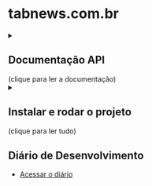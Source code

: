 # tabnews.com.br
<details>
<summary><h2>Documentação API </h2> (clique para ler a documentação)</summary>

### Introdução
A API do TabNews é uma API que retorna diversas informações em relação aos conteúdos criados lá, além de ser possível logar, cadastrar e criar conteúdos.

A comunicação é feita através de HTTPS usando GET ou POST. Tanto a solicitação quanto a resposta são formatadas como JSON e o tipo de conteúdo de ambas é application/json.
<br>

### Change log
-
<br>

### Exemplos
Os exemplos a seguir mostram casos de usos comuns.
<br>

### Obter lista de posts da página inicial
```
https://www.tabnews.com.br/api/v1/contents?page={pagina}&per_page={porPagina}&strategy={estrategia} 
```

| Parâmetros: |  |
|--------------|----------------------------|
| {pagina}    | Página que você deseja acessar|
| {porPagina} | Quantos conteúdos devem ser retornados por página|
| {estrategia} | Classificação dos conteúdos (new, old ou best)|
<br>

### Obter lista de posts de um determinado usuário
```
https://www.tabnews.com.br/api/v1/contents/{user}?page={pagina}&per_page={porPagina}&strategy={estrategia} 
```

| Parâmetros: |  |
|--------------|----------------------------|
| {user} | Nome do usuário que você quer obter os conteúdos | 
| {pagina}    | Página que você deseja acessar|
| {porPagina} | Quantos conteúdos devem ser retornados por página|
| {estrategia} | Classificação dos conteúdos (new, old ou best)|
<br>

### Obter conteúdo de uma publicação
```
https://www.tabnews.com.br/api/v1/contents/{user}/{slug}
```

| Parâmetros: |  |
|--------------|----------------------------|
| {user} | Usuário que você deseja obter o post |
| {slug} | Slug do post que você deseja obter |
<br>

### Obter comentários de uma publicação
```
https://www.tabnews.com.br/api/v1/contents/{user}/{slug}/children
```
| Parâmetros: |  |
|--------------|----------------------------|
| {user} | Usuário que você deseja obter os comentários do post |
| {slug} | Slug do post que você deseja obter os comentários |
<br>

### Obter lista com informações de quantos usuários, posts e/ou comentários foram criados em determinado dia (status)

Para obter quantos usuários foram criados (por dia):
```
https://www.tabnews.com.br/api/v1/analytics/users-created
```

Para obter quantas publicações foram feitas (por dia):
```
https://www.tabnews.com.br/api/v1/analytics/root-content-published
```

Para obter quantos usuários foram criados (por dia):
```
https://www.tabnews.com.br/api/v1/analytics/child-content-published
```
<br>

### Logar usuário
```javascript
const data = {email: "{insira o email aqui}", password: "{insira a senha aqui}"}

fetch('https://www.tabnews.com.br/api/v1/sessions', {
        method: 'POST',
        headers: {
          Accept: 'application/json',
          'Content-Type': 'application/json',
        },
        body: JSON.stringify(data),
      })
      .then((response) => response.json())
      .then((data) => {
         console.log("Data: ", data)
  })
      .catch((error) => {
         console.log("Error: ", error)
  });
```

Caso ocorra tudo certo ele deve retornar algo parecido com:
```json
Data:
{
  "id": "6fbeca8f-13f1-43e3-b3**-************",
  "token": "e5fba39f8c4ec21cfd50d94ec8f659ed3258e301afe51240786d9ecddc8d35aeecae391ffe73e38d8c**************",
  "expires_at": "yyyy-mm-ddT14:34:08.664Z",
  "created_at": "yyyy-mm-ddT14:34:08.664Z",
  "updated_at": "yyyy-mm-ddT14:34:08.664Z"
}
```

Caso ocorra algum erro ele deve retornar algo como:
```json
Error:
{}
Data:
{
  "name": "UnauthorizedError",
  "message": "Dados não conferem.",
  "action": "Verifique se os dados enviados estão corretos.",
  "status_code": 401,
  "error_id": "4a61276a-8dfc-41cc-a563-7fa4975*****",
  "request_id": "fe12a267-aa3c-4fad-8375-2fe92d6*****",
  "error_location_code": "CONTROLLER:SESSIONS:POST_HANDLER:DATA_MISMATCH"
}
```
<br>

### Criar usuário

```javascript
const data = {username: "{insira o username aqui}", email: "{insira o email aqui}", password: "{insira a senha aqui}"}

fetch('https://www.tabnews.com.br/api/v1/users', {
        method: 'POST',
        headers: {
          Accept: 'application/json',
          'Content-Type': 'application/json',
        },
        body: JSON.stringify(data),
      })
      .then((response) => response.json())
      .then((data) => {
         console.log("Data: ", data)
  })
      .catch((error) => {
         console.log("Error: ", error)
  });
  ```
⚠O usuário terá que confirmar o email para acessar a conta⚠
<br>
<br>

</details>

<details><summary><h2>Instalar e rodar o projeto</h2> (clique para ler tudo)</summary>

Rodar o TabNews em sua máquina local é uma tarefa extremamente simples.

### Dependências globais

Você precisa ter duas principais dependências instaladas:

- Node.js v16 LTS (ou qualquer versão superior)
- Docker Engine v17.12.0 com Docker Compose v1.24.1 (ou qualquer versão superior)

Utiliza nvm? Então pode executar `nvm install` na pasta do projeto para instalar e utilizar a versão mais apropriada do Node.js.

### Dependências locais

Então após baixar o repositório, não se esqueça de instalar as dependências locais do projeto:

```bash
npm install
```

### Rodar o projeto

Para rodar o projeto localmente, basta rodar o comando abaixo:

```bash
npm run dev
```

Isto irá automaticamente rodar serviços como Banco de dados (incluindo as Migrations), Servidor de Email e irá expor um Serviço Web (Frontend e API) no seguinte endereço:

```bash
http://localhost:3000/
http://localhost:3000/api/v1/status
```

Observações:

- Para derrubar todos os serviços, basta utilizar as teclas `CTRL+C`, que é o padrão dos terminais para matar processos.
- Você pode conferir o endereço dos outros serviços dentro do arquivo `.env` encontrado na raiz do projeto, como por exemplo o endereço e credenciais do Banco de Dados local ou o Frontend do Serviço de Email.

### Cadastro e Login de usuários

No ambiente de desenvolvimento você poderá tanto criar usuários manualmente (inclusive para receber e testar o email de ativação), quanto utilizar usuários pré-cadastrados e que já foram ativados para sua conveniência.

#### Manualmente criar um usuário

1. Após subir os serviços, acesse http://localhost:3000/cadastro
2. Preencha os dados e utilize **qualquer email** com formato válido, mesmo que este email não exista, por exemplo: `teste@teste.com`
3. O backend irá enviar um email para o servidor **local** de emails e que pode ser acessado pelo endereço http://localhost:1080/
4. Abra o email de Ativação e acesse o link para ativar sua conta de fato.
5. Com a conta ativa, realize o login: http://localhost:3000/login

#### Utilizar usuários pré-cadastrados

Por padrão, ao rodar o comando `npm run dev` será injetado dois usuários ativados, um com features padrões e outro com features administrativas como a habilidade de rodar as Migrations usando a API ou alterar o conteúdo de outros usuários. Segue abaixo as credenciais destes dois usuários (`"email"` + `"senha"`):

- **Usuário Admin**: `"admin@admin.com"` + `"password"`
- **Usuário padrão**: `"user@user.com"` + `"password"`

## Rodar os testes

Há várias formas de rodar os testes dependendo do que você deseja fazer, mas o primeiro passo antes de fazer qualquer alteração no projeto é rodar os testes de forma geral para se certificar que tudo está passando como esperado. O comando abaixo irá rodar todos os serviços necessários, rodar os testes e em seguida derrubar todos os serviços.

```bash
npm test
```

Caso queira manter os serviços e testes rodando enquanto desenvolve (e rodando novamente a cada alteração), use o comando abaixo:

```bash
npm run test:watch:services
```

Os logs do Serviço Web e Jest (dos testes) irão se misturar, então caso queira rodar eles de forma separada, abra dois terminais separados e rode o seguinte:

```bash
# Terminal 1
npm run dev

# Terminal 2
npm run test:watch
```

Caso não queira dar `watch` em todos os testes e queira isolar apenas 1 arquivo de teste (ou um grupo de testes), você pode utilizar um simples `regex` para dar `match` no que quiser, por exemplo:

```bash
# Rodar apenas /tests/api/v1/_use-cases/registration-flow.test.js
npm run test:watch -- registration-flow

# Rodar todos os testes de "users" da api "v1"
npm run test:watch -- v1/users/

# Rodar apenas /tests/api/v1/users/[username]/patch.test.js
npm run test:watch -- username./patch

# tests/integration/api/v1/contents/[username]/[slug]/get.test.js
npm run test:watch -- contents/.username./.slug./get
```

Observações:

- A forma como é tratado o caminho dos arquivos pode mudar dependendo do seu sistema operacional.
- A forma como o seu terminal interpreta caracteres especiais como `/` ou `[` pode mudar, mas você poderá usar `regex` para evitar usar esses caracteres, como por exemplo utilizar o `.` que representa o `match` com qualquer caractere. Isto foi utilizado nos exemplos acima para evitar os caracteres `[` e `]` dos arquivos.

## Criar novas Migrations

Você pode utilizar o script `migration:create`, por exemplo:

```
npm run migration:create alter table users add tabcoins
```

Isto irá resultar em:

```
Created migration -- ./infra/migrations/1655399502254_alter-table-users-add-tabcoins.js
```

Caso esta nova migração esteja válida, ela será automaticamente executada na próxima vez que você rodar o comando `npm run dev`. Caso contrário, o serviço não irá subir e os logs de erro estarão registrados no arquivo `migrations.log` encontrado na raiz do projeto.

## Commit das alterações

Após finalizar suas alterações e se certificar que todos os testes estão passando com o comando geral `npm test`, chegou a hora de fazer o commit das suas alterações.

Para ser auxiliado no padrão de commit que utilizamos, rode o comando abaixo e siga as instruções:

```bash
npm run commit
```

</details>

## Diário de Desenvolvimento

- [Acessar o diário](https://github.com/filipedeschamps/tabnews.com.br/wiki)
